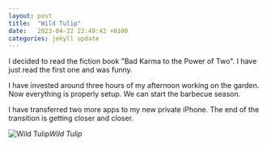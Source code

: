 ```yaml
---
layout: post
title:  "Wild Tulip"
date:   2023-04-22 22:49:42 +0100
categories: jekyll update
---
```


I decided to read the fiction book "Bad Karma to the Power of Two". I have just read the first one and was funny.  

I have invested around three hours of my afternoon working on the garden. Now everything is properly setup. We can start the barbecue season.  

I have transferred two more apps to my new private iPhone. The end of the transition is getting closer and closer.


![Wild Tulip](https://lh3.googleusercontent.com/5xoKdBo5qEBTnbilJ0rBZuPBsdkGuU5t87GvV0ZdiK3wNp3tXGbAuPyMoZothZpJnpQPF3ZaapfZ4cPRcb6Cvf_9UAGRXD8PCo2JfBZU8k881Jhp1DiMNmmQjAhvQXZ86w7I8QACwg=w2400)*Wild Tulip*&nbsp;



[jekyll-docs]: https://jekyllrb.com/docs/home
[jekyll-gh]:   https://github.com/jekyll/jekyll
[jekyll-talk]: https://talk.jekyllrb.com/


